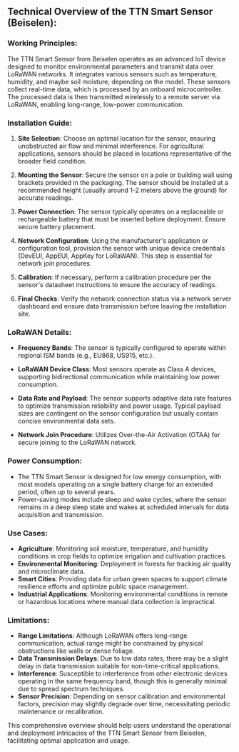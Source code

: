 ## Technical Overview of the TTN Smart Sensor (Beiselen):

### Working Principles:
The TTN Smart Sensor from Beiselen operates as an advanced IoT device designed to monitor environmental parameters and transmit data over LoRaWAN networks. It integrates various sensors such as temperature, humidity, and maybe soil moisture, depending on the model. These sensors collect real-time data, which is processed by an onboard microcontroller. The processed data is then transmitted wirelessly to a remote server via LoRaWAN, enabling long-range, low-power communication.

### Installation Guide:
1. **Site Selection**: Choose an optimal location for the sensor, ensuring unobstructed air flow and minimal interference. For agricultural applications, sensors should be placed in locations representative of the broader field condition.
   
2. **Mounting the Sensor**: Secure the sensor on a pole or building wall using brackets provided in the packaging. The sensor should be installed at a recommended height (usually around 1-2 meters above the ground) for accurate readings.

3. **Power Connection**: The sensor typically operates on a replaceable or rechargeable battery that must be inserted before deployment. Ensure secure battery placement.

4. **Network Configuration**: Using the manufacturer's application or configuration tool, provision the sensor with unique device credentials (DevEUI, AppEUI, AppKey for LoRaWAN). This step is essential for network join procedures.

5. **Calibration**: If necessary, perform a calibration procedure per the sensor's datasheet instructions to ensure the accuracy of readings.

6. **Final Checks**: Verify the network connection status via a network server dashboard and ensure data transmission before leaving the installation site.

### LoRaWAN Details:
- **Frequency Bands**: The sensor is typically configured to operate within regional ISM bands (e.g., EU868, US915, etc.).
  
- **LoRaWAN Device Class**: Most sensors operate as Class A devices, supporting bidirectional communication while maintaining low power consumption.

- **Data Rate and Payload**: The sensor supports adaptive data rate features to optimize transmission reliability and power usage. Typical payload sizes are contingent on the sensor configuration but usually contain concise environmental data sets.

- **Network Join Procedure**: Utilizes Over-the-Air Activation (OTAA) for secure joining to the LoRaWAN network.

### Power Consumption:
- The TTN Smart Sensor is designed for low energy consumption, with most models operating on a single battery charge for an extended period, often up to several years.
- Power-saving modes include sleep and wake cycles, where the sensor remains in a deep sleep state and wakes at scheduled intervals for data acquisition and transmission.

### Use Cases:
- **Agriculture**: Monitoring soil moisture, temperature, and humidity conditions in crop fields to optimize irrigation and cultivation practices.
- **Environmental Monitoring**: Deployment in forests for tracking air quality and microclimate data.
- **Smart Cities**: Providing data for urban green spaces to support climate resilience efforts and optimize public space management.
- **Industrial Applications**: Monitoring environmental conditions in remote or hazardous locations where manual data collection is impractical.

### Limitations:
- **Range Limitations**: Although LoRaWAN offers long-range communication, actual range might be constrained by physical obstructions like walls or dense foliage.
- **Data Transmission Delays**: Due to low data rates, there may be a slight delay in data transmission suitable for non-time-critical applications.
- **Interference**: Susceptible to interference from other electronic devices operating in the same frequency band, though this is generally minimal due to spread spectrum techniques.
- **Sensor Precision**: Depending on sensor calibration and environmental factors, precision may slightly degrade over time, necessitating periodic maintenance or recalibration.

This comprehensive overview should help users understand the operational and deployment intricacies of the TTN Smart Sensor from Beiselen, facilitating optimal application and usage.